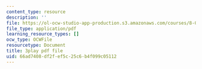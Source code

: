```yaml
---
content_type: resource
description: ''
file: https://ol-ocw-studio-app-production.s3.amazonaws.com/courses/8-01sc-classical-mechanics-fall-2016/66ad7408df2fef5c25c6b4f099c05112_qmCbc9dbwXU.pdf
file_type: application/pdf
learning_resource_types: []
ocw_type: OCWFile
resourcetype: Document
title: 3play pdf file
uid: 66ad7408-df2f-ef5c-25c6-b4f099c05112
---
```

